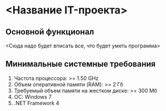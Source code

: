 # <Название IT-проекта>

## Основной функционал
<Сюда надо будет вписать все, что будет уметь программа>

## Минимальные системные требования
1. Частота процессора: >= 1.50 GHz
2. Объем оперативной памяти (RAM): >= 2 Гб
3. Требуемый объем памяти на жестком диске: >= 300 Мб
4. ОС: Windows 7
5. .NET Framework 4
